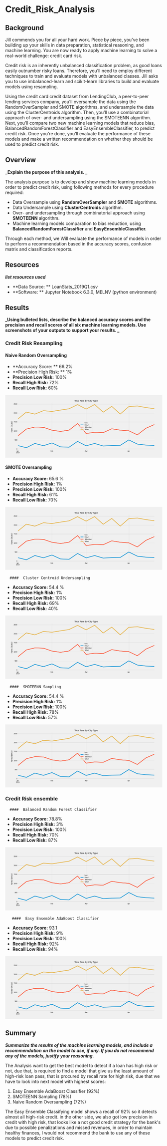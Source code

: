 # Credit_Risk_Analysis

## Background
Jill commends you for all your hard work. Piece by piece, you’ve been building up your skills in data preparation, statistical reasoning, and machine learning. You are now ready to apply machine learning to solve a real-world challenge: credit card risk.

Credit risk is an inherently unbalanced classification problem, as good loans easily outnumber risky loans. Therefore, you’ll need to employ different techniques to train and evaluate models with unbalanced classes. Jill asks you to use imbalanced-learn and scikit-learn libraries to build and evaluate models using resampling.

Using the credit card credit dataset from LendingClub, a peer-to-peer lending services company, you’ll oversample the data using the RandomOverSampler and SMOTE algorithms, and undersample the data using the ClusterCentroids algorithm. Then, you’ll use a combinatorial approach of over- and undersampling using the SMOTEENN algorithm. Next, you’ll compare two new machine learning models that reduce bias, BalancedRandomForestClassifier and EasyEnsembleClassifier, to predict credit risk. Once you’re done, you’ll evaluate the performance of these models and make a written recommendation on whether they should be used to predict credit risk.

## Overview
**_Explain the purpose of this analysis. _**

The analysis purpose is to develop and show machine learning models in order to predict credit risk, using following methods for every procedure required: 

* Data Oversample using **RandomOverSampler** and **SMOTE** algorithms.
* Data Undersample using **ClusterCentroids** algorithm.
* Over- and undersampling through combinatorial approach using **SMOTEENN** algorithm.
* Machine learning models comparation to bias reduction, using **BalancedRandomForestClassifier** and **EasyEnsembleClassifier.**

Through each method, we Will evaluate the performance of models in order to perform a recommendation based in the accuracy scores, confusion matrix and classification reports. 

## Resources

**_list resources used_**

* **Data Source: ** LoanStats_2019Q1.csv
* **Software: ** Jupyter Notebook 6.3.0, MELNV (python environment)

## Results

**_Using bulleted lists, describe the balanced accuracy scores and the precision and recall scores of all six machine learning models. Use screenshots of your outputs to support your results. _**

### Credit Risk Resampling

   #### Naive Random Oversampling
   * **Accuracy Score: ** 66.2%
   * **Precision High Risk: ** 1%
   * **Precision Low Risk:** 100%
   * **Recall High Risk:** 72%
   * **Recall Low Risk:** 60%

   ![](https://github.com/JulioAQuintana/PyBer_Analysis/blob/main/analysis/PyBer_fare_summary.png)

   ####  SMOTE Oversampling
   * **Accuracy Score:** 65.6 %
   * **Precision High Risk:** 1%
   * **Precision Low Risk:** 100%
   * **Recall High Risk:** 61%
   * **Recall Low Risk:** 70%

   ![](https://github.com/JulioAQuintana/PyBer_Analysis/blob/main/analysis/PyBer_fare_summary.png)
   
      ####  Cluster Centroid Undersampling
   * **Accuracy Score:** 54.4 %
   * **Precision High Risk:** 1%
   * **Precision Low Risk:** 100%
   * **Recall High Risk:** 69%
   * **Recall Low Risk:** 40%

   ![](https://github.com/JulioAQuintana/PyBer_Analysis/blob/main/analysis/PyBer_fare_summary.png)
   
      ####  SMOTEENN Sampling
   * **Accuracy Score:** 54.4 %
   * **Precision High Risk:** 1%
   * **Precision Low Risk:** 100%
   * **Recall High Risk:** 78%
   * **Recall Low Risk:** 57%

   ![](https://github.com/JulioAQuintana/PyBer_Analysis/blob/main/analysis/PyBer_fare_summary.png)

### Credit Risk ensemble

      ####  Balanced Random Forest Classifier
   * **Accuracy Score:** 78.8%
   * **Precision High Risk:** 3%
   * **Precision Low Risk:** 100%
   * **Recall High Risk:** 70%
   * **Recall Low Risk:** 87%

   ![](https://github.com/JulioAQuintana/PyBer_Analysis/blob/main/analysis/PyBer_fare_summary.png)
  
       ####  Easy Ensemble AdaBoost Classifier
   * **Accuracy Score:** 93.1
   * **Precision High Risk:** 9%
   * **Precision Low Risk:** 100%
   * **Recall High Risk:** 92%
   * **Recall Low Risk:** 94%

   ![](https://github.com/JulioAQuintana/PyBer_Analysis/blob/main/analysis/PyBer_fare_summary.png)


## Summary

**_Summarize the results of the machine learning models, and include a recommendation on the model to use, if any. If you do not recommend any of the models, justify your reasoning._**

The Analysis want to get the best model to detect if a loan has high risk or not, due that, is required to find a model that give us the least amount of high-risk loan pass, that is procured by recall rate for high risk, due that we have to look into next model with highest scores:

1. Easy Ensemble AdaBoost Classifier (92%)
2. SMOTEENN Sampling (78%)
3. Naive Random Oversampling (72%)

The Easy Ensemble Classifying model shows a recall of 92% so it detects almost all high-risk credit. in the other side, we also got low precision in credit with high risk, that looks like a not good credit strategy for the bank's due to possible penalizations and missed revenues, in order to maintain healthy finances, I would not recommend the bank to use any of these models to predict credit risk.

